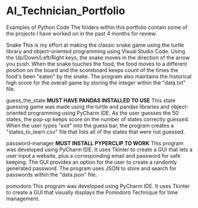 # AI_Technician_Portfolio
Examples of Python Code
The folders within this portfolio contain some of the projects I have worked on in the past 4 months for review.

Snake
This is my effort at making the classic snake game using the turtle library and object-oriented programming using Visual Studio Code. Using the Up/Down/Left/Right keys, the snake moves in the direction of the arrow you push. When the snake touches the food, the food moves to a different position on the board and the scoreboard keeps count of the times the food's been "eaten" by the snake. The program also maintains the historical high score for the overall game by storing the integer within the "data.txt" file.   

guess_the_state **MUST HAVE PANDAS INSTALLED TO USE**
This state guessing game was made using the turtle and pandas libraries and object-oriented programming using PyCharm IDE. As the user guesses the 50 states, the pop-up keeps score on the number of states correctly guessed. When the user types "exit" into the guess bar, the program creates a "states_to_learn.csv" file that lists all of the states that were not guessed.

password-manager **MUST INSTALL PYPERCLIP TO WORK**
This program was developed using PyCharm IDE. It uses Tkinter to create a GUI that lets a user input a website, plus a corresponding email and password for safe keeping. The GUI provides an option for the user to create a randomly generated password. The program uses JSON to store and search for passwords within the "data.json" file.

pomodoro
This program was developed using PyCharm IDE. It uses Tkinter to create a GUI that visually displays the Pomodoro Technique for time management. 
